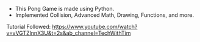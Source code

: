- This Pong Game is made using Python. 
- Implemented Collision, Advanced Math, Drawing, Functions, and more.

Tutorial Followed: https://www.youtube.com/watch?v=vVGTZlnnX3U&t=2s&ab_channel=TechWithTim
